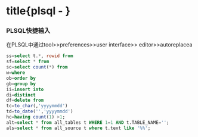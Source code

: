 # title{plsql - }
### PLSQL快捷输入



在PLSQL中通过tool>>preferences>>user interface>> editor>>autoreplacea

```sql
ss=select t.*, rowid from
sf=select * from
sc=select count(*) from
w=where
ob=order by
gb=group by
ii=insert into
di=distinct
df=delete from
tc=to_char(,'yyyymmdd')
td=to_date('','yyyymmdd')
hc=having count(1) >1;
alt=select * from all_tables t WHERE 1=1 AND t.TABLE_NAME='';
als=select * from all_source t where t.text like '%%';
```



